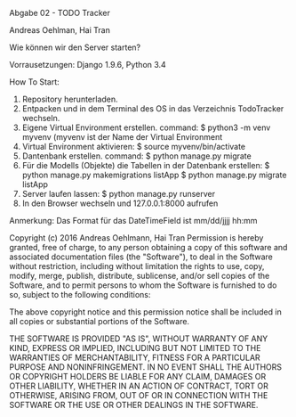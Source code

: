 Abgabe 02 - TODO Tracker

Andreas Oehlman, Hai Tran

Wie können wir den Server starten?

Vorrausetzungen: Django 1.9.6, Python 3.4

How To Start:

1. Repository herunterladen.
2. Entpacken und in dem Terminal des OS in das Verzeichnis TodoTracker wechseln.
3. Eigene Virtual Environment erstellen. command: $ python3 -m venv myvenv      (myvenv ist der Name der Virtual Environment
4. Virtual Environment aktivieren: $ source myvenv/bin/activate
5. Dantenbank erstellen. command: $ python manage.py migrate
6. Für die Modells (Objekte) die Tabellen in der Datenbank erstellen: $ python manage.py makemigrations listApp 
                                                                      $ python manage.py migrate listApp
7. Server laufen lassen: $ python manage.py runserver
8. In den Browser wechseln und 127.0.0.1:8000 aufrufen


Anmerkung: Das Format für das DateTimeField ist mm/dd/jjjj hh:mm


Copyright (c) 2016 Andreas Oehlmann, Hai Tran
Permission is hereby granted, free of charge, to any person obtaining a copy of this software and associated documentation files (the "Software"), to deal in the Software without restriction, including without limitation the rights to use, copy, modify, merge, publish, distribute, sublicense, and/or sell copies of the Software, and to permit persons to whom the Software is furnished to do so, subject to the following conditions:

The above copyright notice and this permission notice shall be included in all copies or substantial portions of the Software.

THE SOFTWARE IS PROVIDED "AS IS", WITHOUT WARRANTY OF ANY KIND, EXPRESS OR IMPLIED, INCLUDING BUT NOT LIMITED TO THE WARRANTIES OF MERCHANTABILITY, FITNESS FOR A PARTICULAR PURPOSE AND NONINFRINGEMENT. IN NO EVENT SHALL THE AUTHORS OR COPYRIGHT HOLDERS BE LIABLE FOR ANY CLAIM, DAMAGES OR OTHER LIABILITY, WHETHER IN AN ACTION OF CONTRACT, TORT OR OTHERWISE, ARISING FROM, OUT OF OR IN CONNECTION WITH THE SOFTWARE OR THE USE OR OTHER DEALINGS IN THE SOFTWARE.
